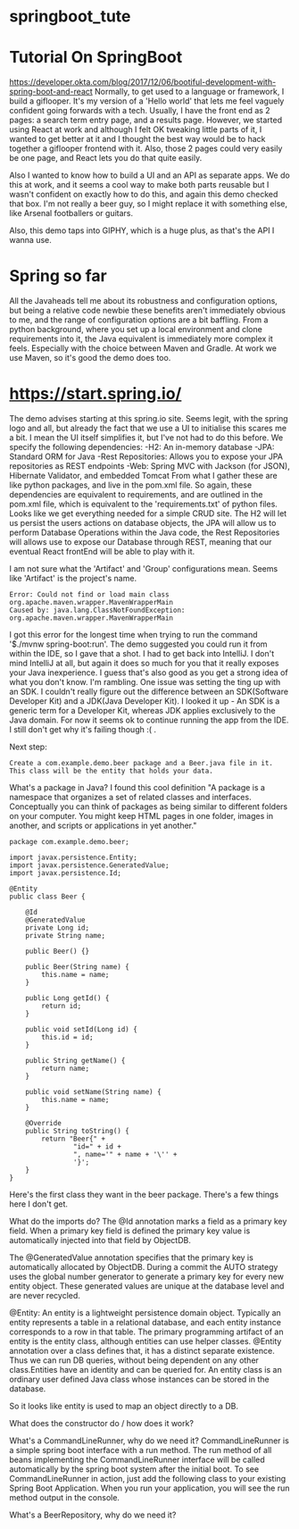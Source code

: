 # springboot_tute
# Tutorial On SpringBoot
https://developer.okta.com/blog/2017/12/06/bootiful-development-with-spring-boot-and-react
Normally, to get used to a language or framework, I build a giflooper. It's my version of a 'Hello world' that lets me feel vaguely confident going forwards with a tech. Usually, I have the front end as 2 pages: a search term entry page, and a results page. However, we started using React at work and although I felt OK tweaking little parts of it, I wanted to get better at it and I thought the best way would be to hack together a giflooper frontend with it. Also, those 2 pages could very easily be one page, and React lets you do that quite easily.

Also I wanted to know how to build a UI and an API as separate apps. We do this at work, and it seems a cool way to make both parts reusable but I wasn't confident on exactly how to do this, and again this demo checked that box. I'm not really a beer guy, so I might replace it with something else, like Arsenal footballers or guitars.

Also, this demo taps into GIPHY, which is a huge plus, as that's the API I wanna use.

# Spring so far
All the Javaheads tell me about its robustness and configuration options, but being a relative code newbie these benefits aren't immediately obvious to me, and the range of configuration options are a bit baffling. From a python background, where you set up a local environment and clone requirements into it, the Java equivalent is immediately more complex it feels. Especially with the choice between Maven and Gradle. At work we use Maven, so it's good the demo does too.

# https://start.spring.io/

The demo advises starting at this spring.io site. Seems legit, with the spring logo and all, but already the fact that we use a UI to initialise this scares me a bit. I mean the UI itself simplifies it, but I've not had to do this before. We specify the following dependencies:
-H2: An in-memory database
-JPA: Standard ORM for Java
-Rest Repositories: Allows you to expose your JPA repositories as REST endpoints
-Web: Spring MVC with Jackson (for JSON), Hibernate Validator, and embedded Tomcat
From what I gather these are like python packages, and live in the pom.xml file. So again, these dependencies are equivalent to requirements, and are outlined in the pom.xml file, which is equivalent to the 'requirements.txt' of python files.
Looks like we get everything needed for a simple CRUD site. The H2 will let us persist the users actions on database objects, the JPA will allow us to perform Database Operations within the Java code, the Rest Repositories will allows use to expose our Database through REST, meaning that our eventual React frontEnd will be able to play with it.

I am not sure what the 'Artifact' and 'Group' configurations mean.
Seems like 'Artifact' is the project's name.

```
Error: Could not find or load main class org.apache.maven.wrapper.MavenWrapperMain
Caused by: java.lang.ClassNotFoundException: org.apache.maven.wrapper.MavenWrapperMain
```
I got this error for the longest time when trying to run the command '$./mvnw spring-boot:run'. The demo suggested you could run it from within the IDE, so I gave that a shot.
I had to get back into IntelliJ. I don't mind IntelliJ at all, but again it does so much for you that it really exposes your Java inexperience. I guess that's also good as you get a strong idea of what you don't know. I'm rambling.
One issue was setting the ting up with an SDK. I couldn't really figure out the difference between an SDK(Software Developer Kit) and a JDK(Java Developer Kit). I looked it up - An SDK is a generic term for a Developer Kit, whereas JDK applies exclusively to the Java domain.
For now it seems ok to continue running the app from the IDE. I still don't get why it's failing though :( .

Next step:
```
Create a com.example.demo.beer package and a Beer.java file in it. This class will be the entity that holds your data.
```
What's a package in Java? I found this cool definition "A package is a namespace that organizes a set of related classes and interfaces. Conceptually you can think of packages as being similar to different folders on your computer. You might keep HTML pages in one folder, images in another, and scripts or applications in yet another."

```
package com.example.demo.beer;

import javax.persistence.Entity;
import javax.persistence.GeneratedValue;
import javax.persistence.Id;

@Entity
public class Beer {

    @Id
    @GeneratedValue
    private Long id;
    private String name;

    public Beer() {}

    public Beer(String name) {
        this.name = name;
    }

    public Long getId() {
        return id;
    }

    public void setId(Long id) {
        this.id = id;
    }

    public String getName() {
        return name;
    }

    public void setName(String name) {
        this.name = name;
    }

    @Override
    public String toString() {
        return "Beer{" +
                "id=" + id +
                ", name='" + name + '\'' +
                '}';
    }
}
```
Here's the first class they want in the beer package. There's a few things here I don't get.

What do the imports do?
The @Id annotation marks a field as a primary key field. When a primary key field is defined the primary key value is automatically injected into that field by ObjectDB.

The @GeneratedValue annotation specifies that the primary key is automatically allocated by ObjectDB. During a commit the AUTO strategy uses the global number generator to generate a primary key for every new entity object. These generated values are unique at the database level and are never recycled.

@Entity: An entity is a lightweight persistence domain object. Typically an entity represents a table in a relational database, and each entity instance corresponds to a row in that table. The primary programming artifact of an entity is the entity class, although entities can use helper classes.
@Entity annotation over a class defines that, it has a distinct separate existence. Thus we can run DB queries, without being dependent on any other class.Entities have an identity and can be queried for.
An entity class is an ordinary user defined Java class whose instances can be stored in the database.

So it looks like entity is used to map an object directly to a DB.


What does the constructor do / how does it work?

What's a CommandLineRunner, why do we need it?
CommandLineRunner is a simple spring boot interface with a run method. The run method of all beans implementing the CommandLineRunner interface will be called automatically by the spring boot system after the initial boot. To see CommandLineRunner in action, just add the following class to your existing Spring Boot Application. When you run your application, you will see the run method output in the console.

What's a BeerRepository, why do we need it?
